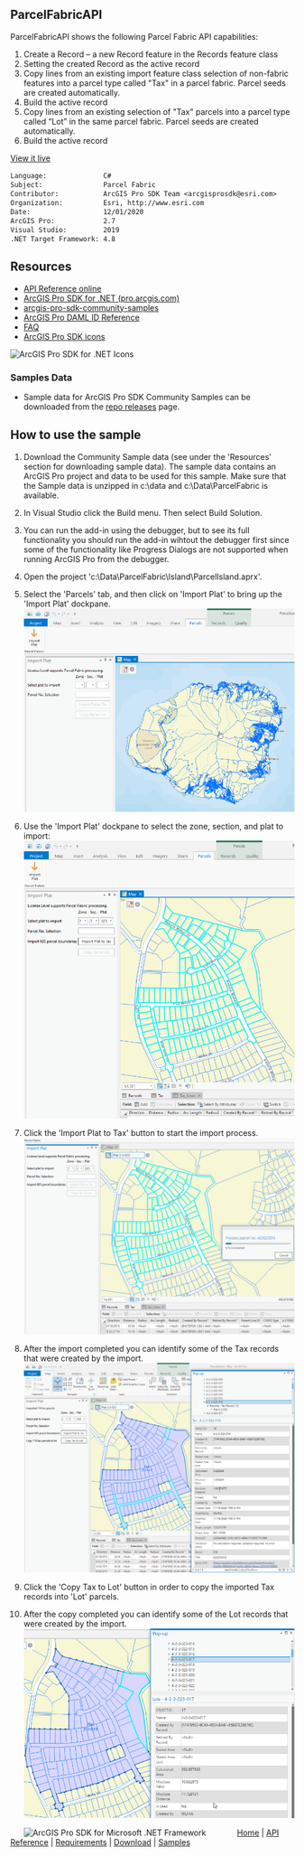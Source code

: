 ## ParcelFabricAPI

<!-- TODO: Write a brief abstract explaining this sample -->
ParcelFabricAPI shows the following Parcel Fabric API capabilities:  
  
1. Create a Record – a new Record feature in the Records feature class  
1. Setting the created Record as the active record  
1. Copy lines from an existing import feature class selection of non-fabric features into a parcel type called "Tax" in a parcel fabric. Parcel seeds are created automatically.  
1. Build the active record  
1. Copy lines from an existing selection of "Tax" parcels into a parcel type called “Lot” in the same parcel fabric. Parcel seeds are created automatically.  
1. Build the active record  
  


<a href="http://pro.arcgis.com/en/pro-app/sdk/" target="_blank">View it live</a>

<!-- TODO: Fill this section below with metadata about this sample-->
```
Language:              C#
Subject:               Parcel Fabric
Contributor:           ArcGIS Pro SDK Team <arcgisprosdk@esri.com>
Organization:          Esri, http://www.esri.com
Date:                  12/01/2020
ArcGIS Pro:            2.7
Visual Studio:         2019
.NET Target Framework: 4.8
```

## Resources

* [API Reference online](https://pro.arcgis.com/en/pro-app/sdk/api-reference)
* <a href="https://pro.arcgis.com/en/pro-app/sdk/" target="_blank">ArcGIS Pro SDK for .NET (pro.arcgis.com)</a>
* [arcgis-pro-sdk-community-samples](https://github.com/Esri/arcgis-pro-sdk-community-samples)
* [ArcGIS Pro DAML ID Reference](https://github.com/Esri/arcgis-pro-sdk/wiki/ArcGIS-Pro-DAML-ID-Reference)
* [FAQ](https://github.com/Esri/arcgis-pro-sdk/wiki/FAQ)
* [ArcGIS Pro SDK icons](https://github.com/Esri/arcgis-pro-sdk/releases/tag/2.4.0.19948)

![ArcGIS Pro SDK for .NET Icons](https://Esri.github.io/arcgis-pro-sdk/images/Home/Image-of-icons.png  "ArcGIS Pro SDK Icons")

### Samples Data

* Sample data for ArcGIS Pro SDK Community Samples can be downloaded from the [repo releases](https://github.com/Esri/arcgis-pro-sdk-community-samples/releases) page.  

## How to use the sample
<!-- TODO: Explain how this sample can be used. To use images in this section, create the image file in your sample project's screenshots folder. Use relative url to link to this image using this syntax: ![My sample Image](FacePage/SampleImage.png) -->
1. Download the Community Sample data (see under the 'Resources' section for downloading sample data). The sample data contains an ArcGIS Pro project and data to be used for this sample. Make sure that the Sample data is unzipped in c:\data and c:\Data\ParcelFabric is available.  
1. In Visual Studio click the Build menu. Then select Build Solution.  
1. You can run the add-in using the debugger, but to see its full functionality you should run the add-in wihtout the debugger first since some of the functionality like Progress Dialogs are not supported when running ArcGIS Pro from the debugger.  
1. Open the project 'c:\Data\ParcelFabric\Island\ParcelIsland.aprx'.    
1. Select the 'Parcels' tab, and then click on 'Import Plat' to bring up the 'Import Plat' dockpane.  
![Parcel Fabric Dockpane](Screenshots/Screenshot1.png)    
  
1. Use the 'Import Plat' dockpane to select the zone, section, and plat to import:  
![Import Selection](Screenshots/Screenshot2.png)    
  
1. Click the 'Import Plat to Tax' button to start the import process.  
![Start Import Process](Screenshots/Screenshot3.png)    
  
1. After the import completed you can identify some of the Tax records that were created by the import.  
![Import Process](Screenshots/Screenshot4.png)    
  
1. Click the 'Copy Tax to Lot' button in order to copy the imported Tax records into 'Lot' parcels.   
1. After the copy completed you can identify some of the Lot records that were created by the import.  
![Import Process](Screenshots/Screenshot5.png)  
  


<!-- End -->

&nbsp;&nbsp;&nbsp;&nbsp;&nbsp;&nbsp;<img src="https://esri.github.io/arcgis-pro-sdk/images/ArcGISPro.png"  alt="ArcGIS Pro SDK for Microsoft .NET Framework" height = "20" width = "20" align="top"  >
&nbsp;&nbsp;&nbsp;&nbsp;&nbsp;&nbsp;&nbsp;&nbsp;&nbsp;&nbsp;&nbsp;&nbsp;
[Home](https://github.com/Esri/arcgis-pro-sdk/wiki) | <a href="https://pro.arcgis.com/en/pro-app/sdk/api-reference" target="_blank">API Reference</a> | [Requirements](https://github.com/Esri/arcgis-pro-sdk/wiki#requirements) | [Download](https://github.com/Esri/arcgis-pro-sdk/wiki#installing-arcgis-pro-sdk-for-net) | <a href="https://github.com/esri/arcgis-pro-sdk-community-samples" target="_blank">Samples</a>
